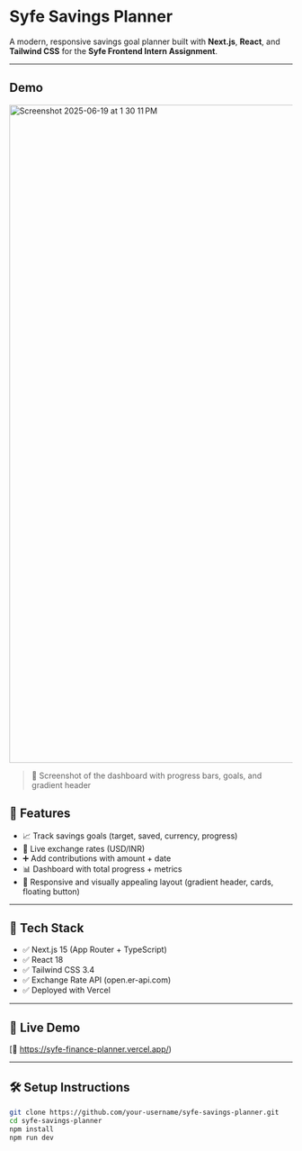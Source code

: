 # Syfe Savings Planner

A modern, responsive savings goal planner built with **Next.js**, **React**, and **Tailwind CSS** for the **Syfe Frontend Intern Assignment**.

---

## Demo

<img width="1169" alt="Screenshot 2025-06-19 at 1 30 11 PM" src="https://github.com/user-attachments/assets/f1dbfa7a-faa2-4d8f-bfff-3eef6601b23f" />

> 📍 Screenshot of the dashboard with progress bars, goals, and gradient header

## 🧠 Features

- 📈 Track savings goals (target, saved, currency, progress)
- 🔄 Live exchange rates (USD/INR)
- ➕ Add contributions with amount + date
- 📊 Dashboard with total progress + metrics
- 🎨 Responsive and visually appealing layout (gradient header, cards, floating button)

---

## 🧱 Tech Stack

- ✅ Next.js 15 (App Router + TypeScript)
- ✅ React 18
- ✅ Tailwind CSS 3.4
- ✅ Exchange Rate API (open.er-api.com)
- ✅ Deployed with Vercel

---

## 🚀 Live Demo

[🔗 https://syfe-finance-planner.vercel.app/)

---

## 🛠️ Setup Instructions

```bash
git clone https://github.com/your-username/syfe-savings-planner.git
cd syfe-savings-planner
npm install
npm run dev
